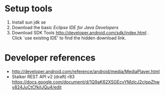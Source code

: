 Setup tools
===========
1. Install sun jdk se
1. Download the basic *Eclipse IDE for Java Developers*
1. Download SDK Tools http://developer.android.com/sdk/index.html . Click `use existing IDE' to find the hidden download link.

Developer references
==========
* http://developer.android.com/reference/android/media/MediaPlayer.html
* Stalker REST API v2 (draft) r83 https://docs.google.com/document/d/1Q9aK62XSGEcvYMzlcJ2cIppZhwy824JuCtCfkiIJQu4/edit